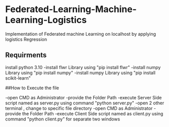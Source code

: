# Federated-Learning-Machine-Learning-Logistics
Implementation of Federated machine Learning on localhost by applying logistics Regression

## Requirments
  
  install python 3.10
  -install flwr Library using "pip install flwr"
  -install numpy Library using "pip install numpy"
  -install numpy Library using "pip install scikit-learn"

##How to Execute the file
  
  -open CMD as Administrator 
  -provide the Folder Path
  -execute Server Side script named as server.py using command "python server.py"
  -open 2 other terminal , change to specific file directory
  -open CMD as Administrator 
  -provide the Folder Path
  -execute Client Side script named as client.py using command "python client.py" for separate two windows
